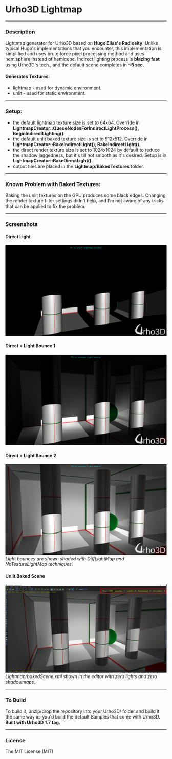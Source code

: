# Urho3D Lightmap
  
---
### Description
Lightmap generator for Urho3D based on **Hugo Elias's Radiosity**. Unlike typical Hugo's implementations that you encounter, this implementation is simplified and uses brute force pixel processing method and uses hemisphere instead of hemicube.
Indirect lighting process is **blazing fast** using Urho3D's tech., and the default scene completes in **~5 sec.**

#### Generates Textures:
* lightmap - used for dynamic environment.
* unlit - used for static environment.

---  
### Setup:
* the default lightmap texture size is set to 64x64. Override in **LightmapCreator::QueueNodesForIndirectLightProcess(), BeginIndirectLighting()**.
* the default unlit baked texture size is set to 512x512. Override in **LightmapCreator::BakeIndirectLight(), BakeIndirectLight()**.
* the direct render texture size is set to 1024x1024 by default to reduce the shadow jaggedness, but it's till not smooth as it's desired. Setup is in **LightmapCreator::BakeDirectLight()**.
* output files are placed in the **Lightmap/BakedTextures** folder.
  
---  
### Known Problem with Baked Textures:
Baking the unlit textures on the GPU produces some black edges. Changing the render texture filter settings didn't help, and I'm not aware of any tricks that can be applied to fix the problem.

---
### Screenshots
#### Direct Light
![alt tag](https://github.com/Lumak/Urho3D-Lightmap/blob/master/screenshot/directlight.png)  

#### Direct + Light Bounce 1
![alt tag](https://github.com/Lumak/Urho3D-Lightmap/blob/master/screenshot/lightbounce1.png)  

#### Direct + Light Bounce 2
![alt tag](https://github.com/Lumak/Urho3D-Lightmap/blob/master/screenshot/lightbounce2.png)  
*Light bounces are shown shaded with DiffLightMap and NoTextureLightMap techniques.*  

#### Unlit Baked Scene
![alt tag](https://github.com/Lumak/Urho3D-Lightmap/blob/master/screenshot/UnlitBakedImage.png)  
*Lightmap/bakedScene.xml shown in the editor with zero lights and zero shadowmaps.*  

---
### To Build
To build it, unzip/drop the repository into your Urho3D/ folder and build it the same way as you'd build the default Samples that come with Urho3D.
**Built with Urho3D 1.7 tag.**
  
---  
### License
The MIT License (MIT)







